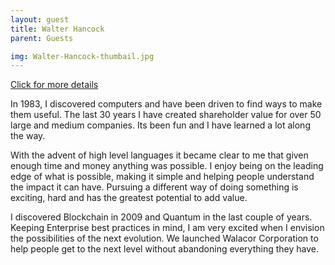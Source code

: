 ```yaml
---
layout: guest
title: Walter Hancock
parent: Guests

img: Walter-Hancock-thumbail.jpg
---
```




<div class="badge-base LI-profile-badge" data-locale="en_US" data-size="medium" data-theme="light" data-type="VERTICAL" data-vanity="walter-hancock-896995207" data-version="v1"><a class="badge-base__link LI-simple-link" href="https://www.linkedin.com/in/walter-hancock-896995207?trk=profile-badge">Click for more details</a></div>


In 1983, I discovered computers and have been driven to find ways to make them useful. The last 30 years I have created shareholder value for over 50 large and medium companies. Its been fun and I have learned a lot along the way.

With the advent of high level languages it became clear to me that given enough time and money anything was possible. I enjoy being on the leading edge of what is possible, making it simple and helping people understand the impact it can have. Pursuing a different way of doing something is exciting, hard and has the greatest potential to add value.

I discovered Blockchain in 2009 and Quantum in the last couple of years. Keeping Enterprise best practices in mind, I am very excited when I envision the possibilities of the next evolution. We launched Walacor Corporation to help people get to the next level without abandoning everything they have.

